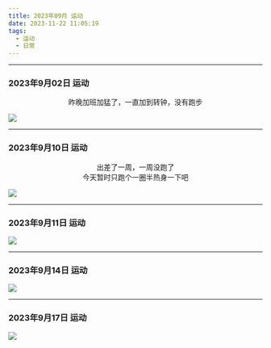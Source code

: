 ```yaml
---
title: 2023年09月 运动
date: 2023-11-22 11:05:19
tags: 
  - 运动
  - 日常
---
```


<link rel="stylesheet" href="/../css/base.css">
<link rel="stylesheet" href="/../css/center.css">
<link rel="stylesheet" href="/../css/images.css">

---

### 2023年9月02日 运动



<center>昨晚加班加猛了，一直加到转钟，没有跑步</center>



<img class="half" src="/../images/exercise/2023-09-02.jpg"></img>


---

### 2023年9月10日 运动



<center>出差了一周，一周没跑了</center>

<center>今天暂时只跑个一圈半热身一下吧</center>


<img class="half" src="/../images/exercise/2023-09-10.jpg"></img>


---

### 2023年9月11日 运动




<img class="half" src="/../images/exercise/2023-09-11.jpg"></img>


---

### 2023年9月14日 运动




<img class="half" src="/../images/exercise/2023-09-14.jpg"></img>


---

### 2023年9月17日 运动




<img class="half" src="/../images/exercise/2023-09-17.jpg"></img>

